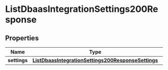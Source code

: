 

# ListDbaasIntegrationSettings200Response


## Properties

| Name | Type | Description | Notes |
|------------ | ------------- | ------------- | -------------|
|**settings** | [**ListDbaasIntegrationSettings200ResponseSettings**](ListDbaasIntegrationSettings200ResponseSettings.md) |  |  [optional] |




